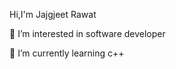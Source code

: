 Hi,I'm Jajgjeet Rawat

👀 I’m interested in software developer

🌱 I’m currently learning c++
  
<!---
Jagjeet0404/Jagjeet0404 is a ✨ special ✨ repository because its `README.md` (this file) appears on your GitHub profile.
You can click the Preview link to take a look at your changes.
--->
